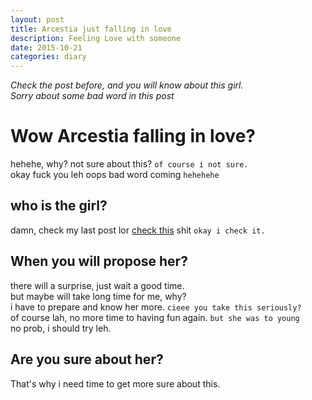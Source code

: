 ```yaml
---
layout: post
title: Arcestia just falling in love
description: Feeling Love with someone
date: 2015-10-21
categories: diary
---
```

*Check the post before, and you will know about this girl.* <br>
*Sorry about some bad word in this post*

# Wow Arcestia falling in love?

hehehe, why? not sure about this? `of course i not sure.` <br>
okay fuck you leh oops bad word coming `hehehehe`

## who is the girl?

damn, check my last post lor [check this](https://me.arcestia.my.id/diary/2015/10/20/Adela-Desiana/) shit `okay i check it.`

## When you will propose her?

there will a surprise, just wait a good time. <br>
but maybe will take long time for me, why? <br>
i have to prepare and know her more. `cieee you take this seriously?` <br>
of course lah, no more time to having fun again. `but she was to young` <br>
no prob, i should try leh.

## Are you sure about her?

That's why i need time to get more sure about this.
